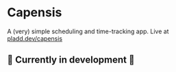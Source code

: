 # Capensis

A (very) simple scheduling and time-tracking app. Live at [pladd.dev/capensis](http://pladd.dev/capensis)

## 🚧 Currently in development 🚧
